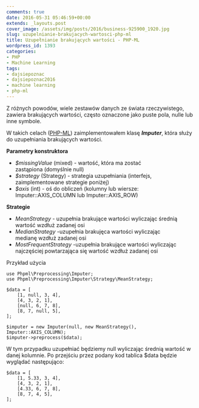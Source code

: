 ```yaml
---
comments: true
date: 2016-05-31 05:46:59+00:00
extends: _layouts.post
cover_image: /assets/img/posts/2016/business-925900_1920.jpg
slug: uzupelnianie-brakujacych-wartosci-php-ml
title: Uzupełnianie brakujących wartości - PHP-ML
wordpress_id: 1393
categories:
- PHP
- Machine Learning
tags:
- dajsiepoznac
- dajsiepoznac2016
- machine learning
- php-ml
---
```


Z różnych powodów, wiele zestawów danych ze świata rzeczywistego, zawiera brakujących wartości, często oznaczone jako puste pola, nulle lub inne symbole.<!-- more -->

W takich celach ([PHP-ML](http://itcraftsman.pl/daj-sie-poznac-2016-zaczynamy/)) zaimplementowałem klasę **_Imputer_**, która służy do uzupełniania brakujących wartości.

**Parametry konstruktora**

  * _$missingValue_ (mixed) - wartość, która ma zostać zastąpiona (domyślnie null)
  * _$strategy_ (Strategy) - strategia uzupełniania (interfejs, zaimplementowane strategie poniżej)
  * _$axis_ (int) - oś do obliczeń (kolumny lub wiersze: Imputer::AXIS_COLUMN lub Imputer::AXIS_ROW)

**Strategie**

  * _MeanStrategy_ - uzupełnia brakujące wartości wyliczając średnią wartość wzdłuż zadanej osi
  * _MedianStrategy_ -uzupełnia brakujęca wartości wyliczając medianę wzdłuż zadanej osi
  * _MostFrequentStrategy_ -uzupełnia brakujące wartości wyliczając najczęściej powtarzająca się wartość wzdłuż zadanej osi

Przykład użycia

    use Phpml\Preprocessing\Imputer;
    use Phpml\Preprocessing\Imputer\Strategy\MeanStrategy;
    
    $data = [
        [1, null, 3, 4],
        [4, 3, 2, 1],
        [null, 6, 7, 8],
        [8, 7, null, 5],
    ];
    
    $imputer = new Imputer(null, new MeanStrategy(), Imputer::AXIS_COLUMN);
    $imputer->preprocess($data);

W tym przypadku uzupełniać będziemy null wyliczając średnią wartość w danej kolumnie. Po przejściu przez podany kod tablica $data będzie wyglądać następująco:

    $data = [
        [1, 5.33, 3, 4],
        [4, 3, 2, 1],
        [4.33, 6, 7, 8],
        [8, 7, 4, 5],
    ];
